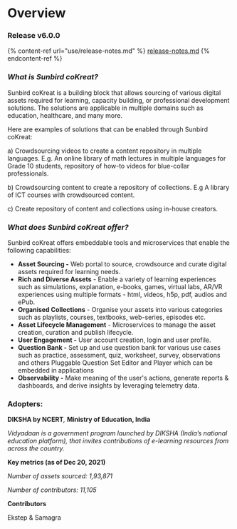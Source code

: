 # Overview

### Release v6.0.0

{% content-ref url="use/release-notes.md" %}
[release-notes.md](use/release-notes.md)
{% endcontent-ref %}

### _What is Sunbird coKreat?_

Sunbird coKreat is a building block that allows sourcing of various digital assets required for learning, capacity building, or professional development solutions. The solutions are applicable in multiple domains such as education, healthcare, and many more.

Here are examples of solutions that can be enabled through Sunbird coKreat:

a) Crowdsourcing videos to create a content repository in multiple languages. E.g. An online library of math lectures in multiple languages for Grade 10 students, repository of how-to videos for blue-collar professionals.&#x20;

b) Crowdsourcing content to create a repository of collections. E.g A library of ICT courses with crowdsourced content.&#x20;

c) Create repository of content and collections using in-house creators.

### _What does Sunbird coKreat offer?_

Sunbird coKreat offers embeddable tools and microservices that enable the following capabilities:&#x20;

* **Asset Sourcing  -** Web portal to source, crowdsource and curate digital assets required for learning needs.
* **Rich and Diverse Assets** - Enable a variety of learning experiences such as simulations, explanation, e-books, games, virtual labs, AR/VR experiences using multiple formats - html, videos, h5p, pdf, audios and ePub.
* **Organised Collections** - Organise your assets into various categories such as playlists, courses, textbooks, web-series, episodes etc.
* **Asset Lifecycle Management** - Microservices to manage the asset creation, curation and publish lifecycle.
* **User Engagement -** User account creation, login and user profile.
* **Question Bank -** Set up and use question bank for various use cases such as practice, assessment, quiz, worksheet, survey, observations and others Pluggable Question Set Editor and Player which can be embedded in applications
* **Observability -** Make meaning of the user's actions, generate reports & dashboards, and derive insights by leveraging telemetry data.

### Adopters:&#x20;

**DIKSHA by NCERT**_,_ **Ministry of Education, India**&#x20;

_Vidyadaan is a government program launched by DIKSHA (India’s national education platform), that invites contributions of e-learning resources from across the country._&#x20;

**Key metrics (as of Dec 20, 2021)**&#x20;

_Number of assets sourced: 1,93,871_&#x20;

_Number of contributors: 11,105_

**Contributors**

Ekstep & Samagra
